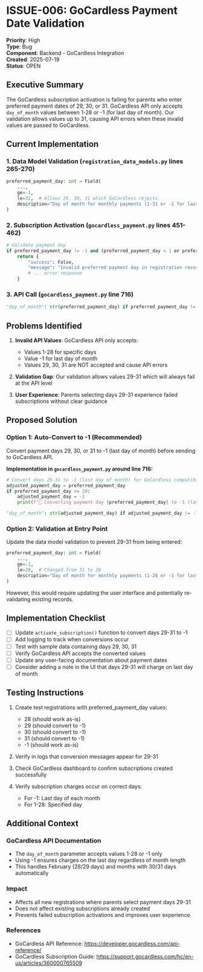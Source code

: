 # ISSUE-006: GoCardless Payment Date Validation

**Priority**: High  
**Type**: Bug  
**Component**: Backend - GoCardless Integration  
**Created**: 2025-07-19  
**Status**: OPEN  

## Executive Summary

The GoCardless subscription activation is failing for parents who enter preferred payment dates of 29, 30, or 31. GoCardless API only accepts `day_of_month` values between 1-28 or -1 (for last day of month). Our validation allows values up to 31, causing API errors when these invalid values are passed to GoCardless.

## Current Implementation

### 1. Data Model Validation (`registration_data_models.py` lines 265-270)
```python
preferred_payment_day: int = Field(
    ..., 
    ge=-1, 
    le=31,  # Allows 29, 30, 31 which GoCardless rejects
    description="Day of month for monthly payments (1-31 or -1 for last day) - validated in routine 29"
)
```

### 2. Subscription Activation (`gocardless_payment.py` lines 451-462)
```python
# Validate payment day
if preferred_payment_day != -1 and (preferred_payment_day < 1 or preferred_payment_day > 31):
    return {
        "success": False,
        "message": "Invalid preferred payment day in registration record",
        # ... error response
    }
```

### 3. API Call (`gocardless_payment.py` line 716)
```python
"day_of_month": str(preferred_payment_day) if preferred_payment_day != -1 else "-1",
```

## Problems Identified

1. **Invalid API Values**: GoCardless API only accepts:
   - Values 1-28 for specific days
   - Value -1 for last day of month
   - Values 29, 30, 31 are NOT accepted and cause API errors

2. **Validation Gap**: Our validation allows values 29-31 which will always fail at the API level

3. **User Experience**: Parents selecting days 29-31 experience failed subscriptions without clear guidance

## Proposed Solution

### Option 1: Auto-Convert to -1 (Recommended)
Convert payment days 29, 30, or 31 to -1 (last day of month) before sending to GoCardless API.

**Implementation in `gocardless_payment.py` around line 716:**
```python
# Convert days 29-31 to -1 (last day of month) for GoCardless compatibility
adjusted_payment_day = preferred_payment_day
if preferred_payment_day >= 29:
    adjusted_payment_day = -1
    print(f"📅 Converting payment day {preferred_payment_day} to -1 (last day) for GoCardless compatibility")

"day_of_month": str(adjusted_payment_day) if adjusted_payment_day != -1 else "-1",
```

### Option 2: Validation at Entry Point
Update the data model validation to prevent 29-31 from being entered:

```python
preferred_payment_day: int = Field(
    ..., 
    ge=-1, 
    le=28,  # Changed from 31 to 28
    description="Day of month for monthly payments (1-28 or -1 for last day)"
)
```

However, this would require updating the user interface and potentially re-validating existing records.

## Implementation Checklist

- [ ] Update `activate_subscription()` function to convert days 29-31 to -1
- [ ] Add logging to track when conversions occur
- [ ] Test with sample data containing days 29, 30, 31
- [ ] Verify GoCardless API accepts the converted values
- [ ] Update any user-facing documentation about payment dates
- [ ] Consider adding a note in the UI that days 29-31 will charge on last day of month

## Testing Instructions

1. Create test registrations with preferred_payment_day values:
   - 28 (should work as-is)
   - 29 (should convert to -1)
   - 30 (should convert to -1)
   - 31 (should convert to -1)
   - -1 (should work as-is)

2. Verify in logs that conversion messages appear for 29-31

3. Check GoCardless dashboard to confirm subscriptions created successfully

4. Verify subscription charges occur on correct days:
   - For -1: Last day of each month
   - For 1-28: Specified day

## Additional Context

### GoCardless API Documentation
- The `day_of_month` parameter accepts values 1-28 or -1 only
- Using -1 ensures charges on the last day regardless of month length
- This handles February (28/29 days) and months with 30/31 days automatically

### Impact
- Affects all new registrations where parents select payment days 29-31
- Does not affect existing subscriptions already created
- Prevents failed subscription activations and improves user experience

### References
- GoCardless API Reference: https://developer.gocardless.com/api-reference/
- GoCardless Subscription Guide: https://support.gocardless.com/hc/en-us/articles/360000765509